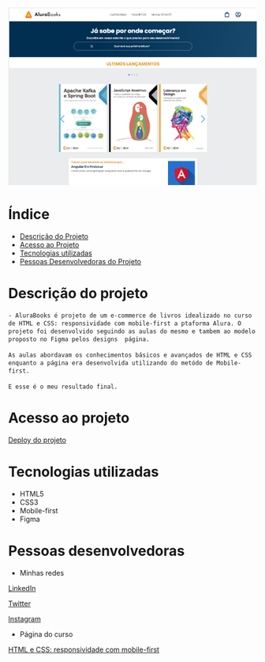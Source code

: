 <h1 align="center"></h1>

![Página inicial do projeto](imgs/printFinal.png)

# Índice 

* [Descrição do Projeto](#descrição-do-projeto)
* [Acesso ao Projeto](#acesso-ao-projeto)
* [Tecnologias utilizadas](#tecnologias-utilizadas)
* [Pessoas Desenvolvedoras do Projeto](#pessoas-desenvolvedoras)

# Descrição do projeto 
    
    - AluraBooks é projeto de um e-commerce de livros idealizado no curso de HTML e CSS: responsividade com mobile-first a ptaforma Alura. O projeto foi desenvolvido seguindo as aulas do mesmo e tambem ao modelo proposto no Figma pelos designs  página.

    As aulas abordavam os conhecimentos básicos e avançados de HTML e CSS  enquanto a página era desenvolvida utilizando do metódo de Mobile-first. 

    E esse é o meu resultado final.

# Acesso ao projeto 

[Deploy do projeto]()


# Tecnologias utilizadas

 * HTML5
 * CSS3
 * Mobile-first
 * Figma

# Pessoas desenvolvedoras 

 * Minhas redes 

 [LinkedIn](https://www.linkedin.com/in/marioanthony/)<br>

 [Twitter](https://twitter.com/AnthonycomY)<br>
 
 [Instagram](https://www.instagram.com/mario_apr/)<br>

 * Página do curso 
 
 [HTML e CSS: responsividade com mobile-first](https://cursos.alura.com.br/course/html-css-responsividade-mobile-first)

